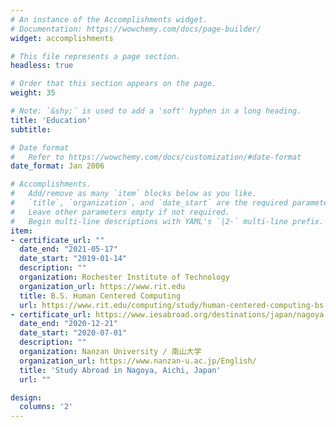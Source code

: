 ```yaml
---
# An instance of the Accomplishments widget.
# Documentation: https://wowchemy.com/docs/page-builder/
widget: accomplishments

# This file represents a page section.
headless: true

# Order that this section appears on the page.
weight: 35

# Note: `&shy;` is used to add a 'soft' hyphen in a long heading.
title: 'Education'
subtitle:

# Date format
#   Refer to https://wowchemy.com/docs/customization/#date-format
date_format: Jan 2006

# Accomplishments.
#   Add/remove as many `item` blocks below as you like.
#   `title`, `organization`, and `date_start` are the required parameters.
#   Leave other parameters empty if not required.
#   Begin multi-line descriptions with YAML's `|2-` multi-line prefix.
item:
- certificate_url: ""
  date_end: "2021-05-17"
  date_start: "2019-01-14"
  description: ""
  organization: Rochester Institute of Technology
  organization_url: https://www.rit.edu
  title: B.S. Human Centered Computing
  url: https://www.rit.edu/computing/study/human-centered-computing-bs
- certificate_url: https://www.iesabroad.org/destinations/japan/nagoya
  date_end: "2020-12-21"
  date_start: "2020-07-01"
  description: ""
  organization: Nanzan University / 南山大学
  organization_url: https://www.nanzan-u.ac.jp/English/
  title: 'Study Abroad in Nagoya, Aichi, Japan'
  url: ""

design:
  columns: '2' 
---
```

